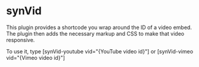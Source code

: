 # synVid
This plugin provides a shortcode you wrap around the ID of a video embed. The plugin then adds the necessary markup and CSS to make that video responsive. 

To use it, type [synVid-youtube vid="{YouTube video id}"] or [synVid-vimeo vid="{Vimeo video id}"]
